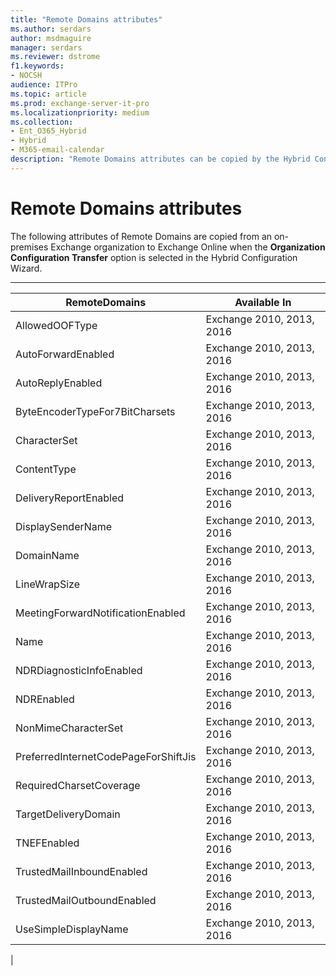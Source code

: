 ```yaml
---
title: "Remote Domains attributes"
ms.author: serdars
author: msdmaguire
manager: serdars
ms.reviewer: dstrome
f1.keywords:
- NOCSH
audience: ITPro
ms.topic: article
ms.prod: exchange-server-it-pro
ms.localizationpriority: medium
ms.collection:
- Ent_O365_Hybrid
- Hybrid
- M365-email-calendar
description: "Remote Domains attributes can be copied by the Hybrid Configuration Wizard from your on-premises organization to Exchange Online to help simplify your hybrid deployment"
---
```


# Remote Domains attributes

The following attributes of Remote Domains are copied from an on-premises Exchange organization to Exchange Online when the **Organization Configuration Transfer** option is selected in the Hybrid Configuration Wizard.

****

|RemoteDomains|Available In|
|---|---|
|AllowedOOFType|Exchange 2010, 2013, 2016|
|AutoForwardEnabled|Exchange 2010, 2013, 2016|
|AutoReplyEnabled|Exchange 2010, 2013, 2016|
|ByteEncoderTypeFor7BitCharsets|Exchange 2010, 2013, 2016|
|CharacterSet|Exchange 2010, 2013, 2016|
|ContentType|Exchange 2010, 2013, 2016|
|DeliveryReportEnabled|Exchange 2010, 2013, 2016|
|DisplaySenderName|Exchange 2010, 2013, 2016|
|DomainName|Exchange 2010, 2013, 2016|
|LineWrapSize|Exchange 2010, 2013, 2016|
|MeetingForwardNotificationEnabled|Exchange 2010, 2013, 2016|
|Name|Exchange 2010, 2013, 2016|
|NDRDiagnosticInfoEnabled|Exchange 2010, 2013, 2016|
|NDREnabled|Exchange 2010, 2013, 2016|
|NonMimeCharacterSet|Exchange 2010, 2013, 2016|
|PreferredInternetCodePageForShiftJis|Exchange 2010, 2013, 2016|
|RequiredCharsetCoverage|Exchange 2010, 2013, 2016|
|TargetDeliveryDomain|Exchange 2010, 2013, 2016|
|TNEFEnabled|Exchange 2010, 2013, 2016|
|TrustedMailInboundEnabled|Exchange 2010, 2013, 2016|
|TrustedMailOutboundEnabled|Exchange 2010, 2013, 2016|
|UseSimpleDisplayName|Exchange 2010, 2013, 2016|
|
